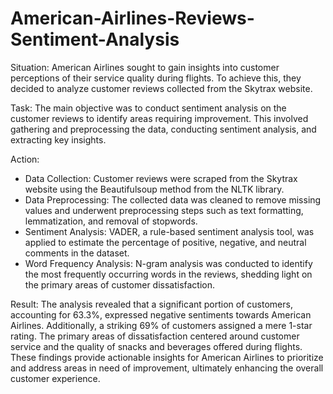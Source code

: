 # American-Airlines-Reviews-Sentiment-Analysis
Situation:
American Airlines sought to gain insights into customer perceptions of their service quality during flights. To achieve this, they decided to analyze customer reviews collected from the Skytrax website.

Task:
The main objective was to conduct sentiment analysis on the customer reviews to identify areas requiring improvement. This involved gathering and preprocessing the data, conducting sentiment analysis, and extracting key insights.

Action:

* Data Collection: Customer reviews were scraped from the Skytrax website using the Beautifulsoup method from the NLTK library.
* Data Preprocessing: The collected data was cleaned to remove missing values and underwent preprocessing steps such as text formatting, lemmatization, and removal of stopwords.
* Sentiment Analysis: VADER, a rule-based sentiment analysis tool, was applied to estimate the percentage of positive, negative, and neutral comments in the dataset.
* Word Frequency Analysis: N-gram analysis was conducted to identify the most frequently occurring words in the reviews, shedding light on the primary areas of customer dissatisfaction.

Result:
The analysis revealed that a significant portion of customers, accounting for 63.3%, expressed negative sentiments towards American Airlines. Additionally, a striking 69% of customers assigned a mere 1-star rating. The primary areas of dissatisfaction centered around customer service and the quality of snacks and beverages offered during flights. These findings provide actionable insights for American Airlines to prioritize and address areas in need of improvement, ultimately enhancing the overall customer experience.
